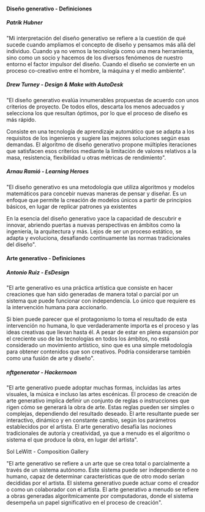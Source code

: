 #### Diseño generativo - Definiciones


##### Patrik Hubner

"Mi interpretación del diseño generativo se refiere a la cuestión de qué sucede cuando ampliamos el concepto de diseño y pensamos más allá del individuo. Cuando ya no vemos la tecnología como una mera herramienta, sino como un socio y hacemos de los diversos fenómenos de nuestro entorno el factor impulsor del diseño. Cuando el diseño se convierte en un proceso co-creativo entre el hombre, la máquina y el medio ambiente".

##### Drew Turney - Design & Make with AutoDesk

"El diseño generativo evalúa innumerables propuestas de acuerdo con unos criterios de proyecto. De todos ellos, descarta los menos adecuados y selecciona los que resultan óptimos, por lo que el proceso de diseño es más rápido.

Consiste en una tecnología de aprendizaje automático que se adapta a los requisitos de los ingenieros y sugiere las mejores soluciones según esas demandas. El algoritmo de diseño generativo propone múltiples iteraciones que satisfacen esos criterios mediante la limitación de valores relativos a la masa, resistencia, flexibilidad u otras métricas de rendimiento".

##### Arnau Ramió - Learning Heroes

"El diseño generativo es una metodología que utiliza algoritmos y modelos matemáticos para concebir nuevas maneras de pensar y diseñar. Es un enfoque que permite la creación de modelos únicos a partir de principios básicos, en lugar de replicar patrones ya existentes

En la esencia del diseño generativo yace la capacidad de descubrir e innovar, abriendo puertas a nuevas perspectivas en ámbitos como la ingeniería, la arquitectura y más. Lejos de ser un proceso estático, se adapta y evoluciona, desafiando continuamente las normas tradicionales del diseño".

#### Arte generativo - Definiciones

##### Antonio Ruiz - EsDesign 

"El arte generativo es una práctica artística que consiste en hacer creaciones que han sido generadas de manera total o parcial por un sistema que puede funcionar con independencia. Lo único que requiere es la intervención humana para accionarlo.

Si bien puede parecer que el protagonismo lo toma el resultado de esta intervención no humana, lo que verdaderamente importa es el proceso y las ideas creativas que llevan hasta él. A pesar de estar en plena expansión por el creciente uso de las tecnologías en todos los ámbitos, no está considerado un movimiento artístico, sino que es una simple metodología para obtener contenidos que son creativos. Podría considerarse también como una fusión de arte y diseño".

##### nftgenerator - Hackernoon

"El arte generativo puede adoptar muchas formas, incluidas las artes visuales, la música e incluso las artes escénicas. El proceso de creación de arte generativo implica definir un conjunto de reglas o instrucciones que rigen cómo se generará la obra de arte. Estas reglas pueden ser simples o complejas, dependiendo del resultado deseado. El arte resultante puede ser interactivo, dinámico y en constante cambio, según los parámetros establecidos por el artista. El arte generativo desafía las nociones tradicionales de autoría y creatividad, ya que a menudo es el algoritmo o sistema el que produce la obra, en lugar del artista".

Sol LeWitt - Composition Gallery

"El arte generativo se refiere a un arte que se crea total o parcialmente a través de un sistema autónomo. Este sistema puede ser independiente o no humano, capaz de determinar características que de otro modo serían decididas por el artista. El sistema generativo puede actuar como el creador o como un colaborador con el artista. El arte generativo a menudo se refiere a obras generadas algorítmicamente por computadoras, donde el sistema desempeña un papel significativo en el proceso de creación".




